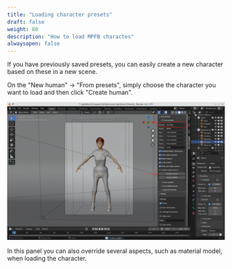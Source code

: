 ```yaml
---
title: "Loading character presets"
draft: false
weight: 80
description: "How to load MPFB charactes"
alwaysopen: false
---
```


If you have previously saved presets, you can easily create a new character based on these in a new scene.

On the "New human" -> "From presets", simply choose the character you want to load and then click "Create human".

![load](load.png)

In this panel you can also override several aspects, such as material model, when loading the character.


